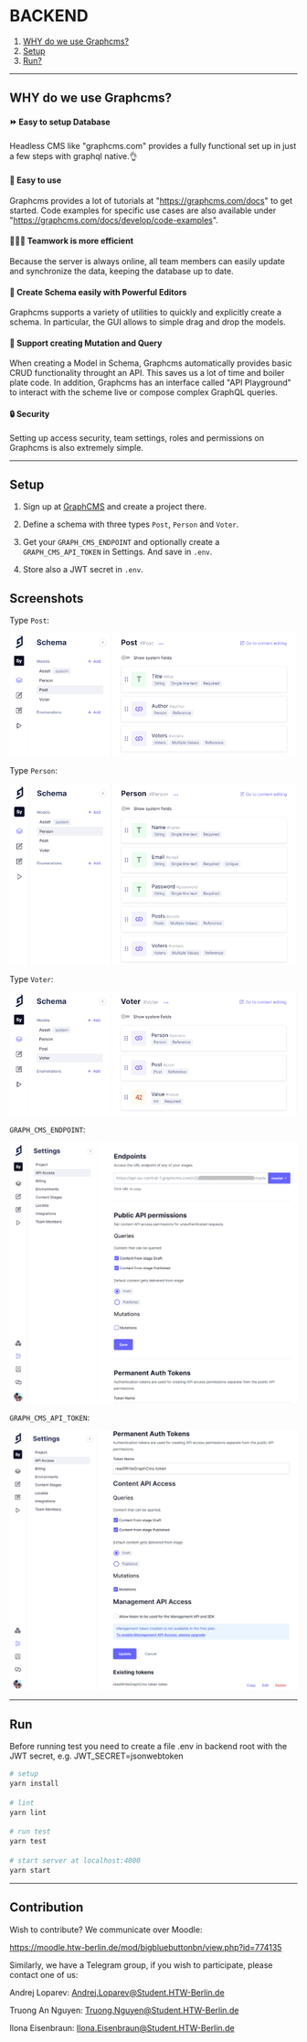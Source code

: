 # BACKEND
1. [WHY do we use Graphcms?](#why-do-we-use-graphcms)
2. [Setup](#setup)
3. [Run?](#run)

<hr/>

## WHY do we use Graphcms?

#### :fast_forward: Easy to setup Database
Headless CMS like "graphcms.com" provides a fully functional set up in just a few steps with graphql native.:ok_hand:

#### :baby: Easy to use
Graphcms provides a lot of tutorials at "https://graphcms.com/docs" to get started. Code examples for specific use cases are also available under "https://graphcms.com/docs/develop/code-examples".

#### :people_holding_hands: Teamwork is more efficient 
Because the server is always online, all team members can easily update and synchronize the data, keeping the database up to date.

#### :muscle: Create Schema easily with Powerful Editors
Graphcms supports a variety of utilities to quickly and explicitly create a schema.  In particular, the GUI allows to simple drag and drop the models.

#### :handshake: Support creating Mutation and Query
When creating a Model in Schema, Graphcms automatically provides basic CRUD functionality throught an API. This saves us a lot of time and boiler plate code. In addition, Graphcms has an interface called "API Playground" to interact with the scheme live or compose complex GraphQL queries.

#### :lock: Security
Setting up access security, team settings, roles and permissions on Graphcms is also extremely simple.

<hr/>

## Setup 

1. Sign up at [GraphCMS](https://graphcms.com/) and create a project there.

2. Define a schema with three types `Post`, `Person` and `Voter`.

3. Get your `GRAPH_CMS_ENDPOINT` and optionally create a `GRAPH_CMS_API_TOKEN` in Settings. And save in `.env`.

4. Store also a JWT secret in `.env`.

## Screenshots

Type `Post`:

![Post](./img/Post.PNG)



Type `Person`:

![Person](./img/Person.PNG)



Type `Voter`:

![Voter](./img/Voter.PNG)



`GRAPH_CMS_ENDPOINT`:

![Endpoint](./img/Endpoint.PNG)



`GRAPH_CMS_API_TOKEN`:

![Token](./img/Token.PNG)

<hr/>

## Run

Before running test you need to create a file .env in backend root with the JWT secret, e.g. JWT_SECRET=jsonwebtoken

``` bash
# setup
yarn install

# lint
yarn lint

# run test
yarn test

# start server at localhost:4000
yarn start

```

<hr/>

## Contribution

Wish to contribute?
We communicate over Moodle:

https://moodle.htw-berlin.de/mod/bigbluebuttonbn/view.php?id=774135

Similarly, we have a Telegram group, if you wish to participate, please contact one of us:

Andrej Loparev:
Andrej.Loparev@Student.HTW-Berlin.de

Truong An Nguyen:
Truong.Nguyen@Student.HTW-Berlin.de

Ilona Eisenbraun:
Ilona.Eisenbraun@Student.HTW-Berlin.de